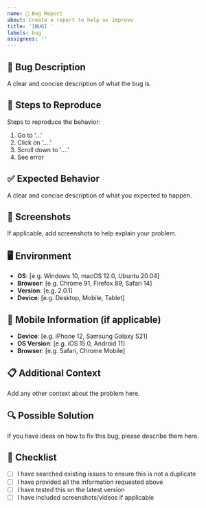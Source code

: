 ```yaml
---
name: 🐛 Bug Report
about: Create a report to help us improve
title: '[BUG] '
labels: bug
assignees: ''
---
```


## 🐛 **Bug Description**
A clear and concise description of what the bug is.

## 🔄 **Steps to Reproduce**
Steps to reproduce the behavior:
1. Go to '...'
2. Click on '....'
3. Scroll down to '....'
4. See error

## ✅ **Expected Behavior**
A clear and concise description of what you expected to happen.

## 📸 **Screenshots**
If applicable, add screenshots to help explain your problem.

## 🖥️ **Environment**
- **OS**: [e.g. Windows 10, macOS 12.0, Ubuntu 20.04]
- **Browser**: [e.g. Chrome 91, Firefox 89, Safari 14]
- **Version**: [e.g. 2.0.1]
- **Device**: [e.g. Desktop, Mobile, Tablet]

## 📱 **Mobile Information** (if applicable)
- **Device**: [e.g. iPhone 12, Samsung Galaxy S21]
- **OS Version**: [e.g. iOS 15.0, Android 11]
- **Browser**: [e.g. Safari, Chrome Mobile]

## 📋 **Additional Context**
Add any other context about the problem here.

## 🔍 **Possible Solution**
If you have ideas on how to fix this bug, please describe them here.

## 📝 **Checklist**
- [ ] I have searched existing issues to ensure this is not a duplicate
- [ ] I have provided all the information requested above
- [ ] I have tested this on the latest version
- [ ] I have included screenshots/videos if applicable
